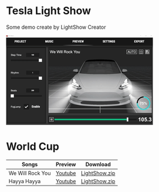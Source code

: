 # Tesla Light Show
Some demo create by LightShow Creator

![](Images/preview.gif)

# World Cup
|Songs|Preview|Download|
|---|---|---|
|We Will Rock You|[Youtube](https://youtu.be/zCorVvQh99k)|[LightShow.zip](WorldCup/WeWillRockYou/LightShow.zip)|
|Hayya Hayya|[Youtube](https://youtu.be/RpJeS3fIH1s)|[LightShow.zip]()|